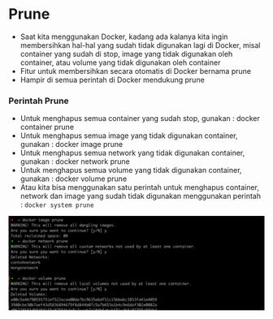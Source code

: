 # Prune

- Saat kita menggunakan Docker, kadang ada kalanya kita ingin membersihkan hal-hal yang sudah tidak digunakan lagi di Docker, misal container yang sudah di stop, image yang tidak digunakan oleh container, atau volume yang tidak digunakan oleh container
- Fitur untuk membersihkan secara otomatis di Docker bernama prune 
- Hampir di semua perintah di Docker mendukung prune 

### Perintah Prune

- Untuk menghapus semua container yang sudah stop, gunakan : docker container prune
- Untuk menghapus semua image yang tidak digunakan container, gunakan : docker image prune 
- Untuk menghapus semua network yang tidak digunakan container, gunakan : docker network prune 
- Untuk menghapus semua volume yang tidak digunakan container, gunakan : docker volume prune 
- Atau kita bisa menggunakan satu perintah untuk menghapus container, network dan image yang sudah tidak digunakan menggunakan perintah : ```docker system prune``` 

![img_35.png](images/img_35.png)
